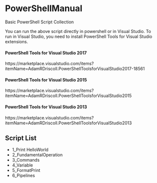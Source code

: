 # PowerShellManual<p>Basic PowerShell Script Collection</p><p>You can run the above script directly in powershell or in Visual Studio. To run in Visual Studio, you need to install PowerShell Tools for Visual Studio extensions.</p><h4>PowerShell Tools for Visual Studio 2017</h4><p>https://marketplace.visualstudio.com/items?itemName=AdamRDriscoll.PowerShellToolsforVisualStudio2017-18561</p><h4>PowerShell Tools for Visual Studio 2015</h4><p>https://marketplace.visualstudio.com/items?itemName=AdamRDriscoll.PowerShellToolsforVisualStudio2015</p><h4>PowerShell Tools for Visual Studio 2013</h4><p>https://marketplace.visualstudio.com/items?itemName=AdamRDriscoll.PowerShellToolsforVisualStudio2013</p>## Script List<ul>  <li>1_Print HelloWorld</li>  <li>2_FundamentalOperation</li><li>3_Commands</li><li>4_Variable</li><li>5_FormatPrint</li><li>6_Pipelines</li></ul>